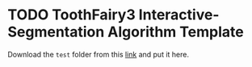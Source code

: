 # TODO ToothFairy3 Interactive-Segmentation Algorithm Template

Download the `test` folder from this [link](https://drive.google.com/drive/folders/1Dd8B_p-hAE2xhMRwafmkg2BaDAWDW0xH?usp=sharing) and put it here.
